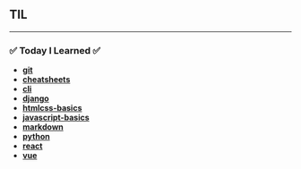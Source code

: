 ## TIL

---

### :white_check_mark: Today I Learned :white_check_mark:

- **[git](./git/README.md)**
- **[cheatsheets](./cheatsheets/README.md)**
- **[cli](./cli/README.md)**
- **[django](./django/README.md)**
- **[htmlcss-basics](./web/htmlcss-basics/README.md)**
- **[javascript-basics](./web/javascript-basics/README.md)**
- **[markdown](./markdown/README.md)**
- **[python](./python/README.md)**
- **[react](./react/react-guide/README.md)**
- **[vue](./vue/vue2/README.md)**
